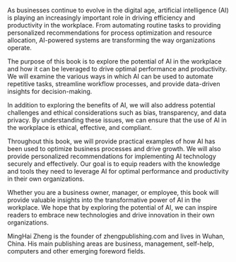 

As businesses continue to evolve in the digital age, artificial intelligence (AI) is playing an increasingly important role in driving efficiency and productivity in the workplace. From automating routine tasks to providing personalized recommendations for process optimization and resource allocation, AI-powered systems are transforming the way organizations operate.

The purpose of this book is to explore the potential of AI in the workplace and how it can be leveraged to drive optimal performance and productivity. We will examine the various ways in which AI can be used to automate repetitive tasks, streamline workflow processes, and provide data-driven insights for decision-making.

In addition to exploring the benefits of AI, we will also address potential challenges and ethical considerations such as bias, transparency, and data privacy. By understanding these issues, we can ensure that the use of AI in the workplace is ethical, effective, and compliant.

Throughout this book, we will provide practical examples of how AI has been used to optimize business processes and drive growth. We will also provide personalized recommendations for implementing AI technology securely and effectively. Our goal is to equip readers with the knowledge and tools they need to leverage AI for optimal performance and productivity in their own organizations.

Whether you are a business owner, manager, or employee, this book will provide valuable insights into the transformative power of AI in the workplace. We hope that by exploring the potential of AI, we can inspire readers to embrace new technologies and drive innovation in their own organizations.

MingHai Zheng is the founder of zhengpublishing.com and lives in Wuhan, China. His main publishing areas are business, management, self-help, computers and other emerging foreword fields.
